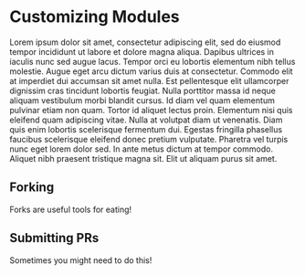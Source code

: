 # Customizing Modules

Lorem ipsum dolor sit amet, consectetur adipiscing elit, sed do eiusmod tempor incididunt ut labore et dolore magna aliqua. Dapibus ultrices in iaculis nunc sed augue lacus. Tempor orci eu lobortis elementum nibh tellus molestie. Augue eget arcu dictum varius duis at consectetur. Commodo elit at imperdiet dui accumsan sit amet nulla. Est pellentesque elit ullamcorper dignissim cras tincidunt lobortis feugiat. Nulla porttitor massa id neque aliquam vestibulum morbi blandit cursus. Id diam vel quam elementum pulvinar etiam non quam. Tortor id aliquet lectus proin. Elementum nisi quis eleifend quam adipiscing vitae. Nulla at volutpat diam ut venenatis. Diam quis enim lobortis scelerisque fermentum dui. Egestas fringilla phasellus faucibus scelerisque eleifend donec pretium vulputate. Pharetra vel turpis nunc eget lorem dolor sed. In ante metus dictum at tempor commodo. Aliquet nibh praesent tristique magna sit. Elit ut aliquam purus sit amet.

## Forking

Forks are useful tools for eating!

## Submitting PRs

Sometimes you might need to do this!


<!-- ##DOCS-SOURCER-START
{
  "sourcePlugin": "local-copier",
  "hash": "3d4bc19bad4f4117f90fd1747df6e49e"
}
##DOCS-SOURCER-END -->

